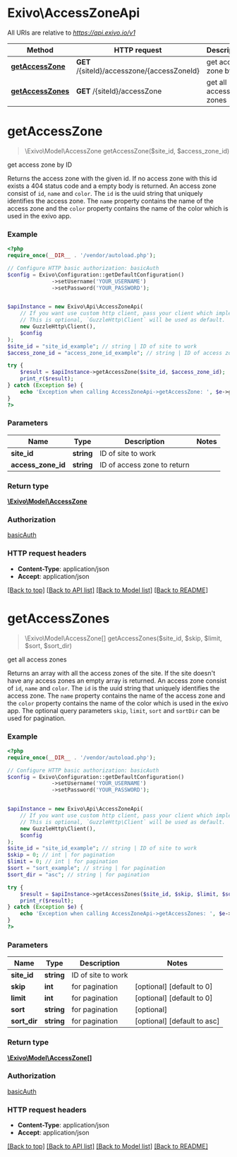 # Exivo\AccessZoneApi

All URIs are relative to *https://api.exivo.io/v1*

Method | HTTP request | Description
------------- | ------------- | -------------
[**getAccessZone**](AccessZoneApi.md#getAccessZone) | **GET** /{siteId}/accesszone/{accessZoneId} | get access zone by ID
[**getAccessZones**](AccessZoneApi.md#getAccessZones) | **GET** /{siteId}/accessZone | get all access zones


# **getAccessZone**
> \Exivo\Model\AccessZone getAccessZone($site_id, $access_zone_id)

get access zone by ID

Returns the access zone with the given id. If no access zone with this id exists a 404 status code and a empty body is returned. An access zone consist of `id`, `name` and `color`. The `id` is the uuid string that uniquely identifies the access zone. The `name` property contains the name of the access zone and the `color` property contains the name of the color which is used in the exivo app.

### Example
```php
<?php
require_once(__DIR__ . '/vendor/autoload.php');

// Configure HTTP basic authorization: basicAuth
$config = Exivo\Configuration::getDefaultConfiguration()
              ->setUsername('YOUR_USERNAME')
              ->setPassword('YOUR_PASSWORD');


$apiInstance = new Exivo\Api\AccessZoneApi(
    // If you want use custom http client, pass your client which implements `GuzzleHttp\ClientInterface`.
    // This is optional, `GuzzleHttp\Client` will be used as default.
    new GuzzleHttp\Client(),
    $config
);
$site_id = "site_id_example"; // string | ID of site to work
$access_zone_id = "access_zone_id_example"; // string | ID of access zone to return

try {
    $result = $apiInstance->getAccessZone($site_id, $access_zone_id);
    print_r($result);
} catch (Exception $e) {
    echo 'Exception when calling AccessZoneApi->getAccessZone: ', $e->getMessage(), PHP_EOL;
}
?>
```

### Parameters

Name | Type | Description  | Notes
------------- | ------------- | ------------- | -------------
 **site_id** | **string**| ID of site to work |
 **access_zone_id** | **string**| ID of access zone to return |

### Return type

[**\Exivo\Model\AccessZone**](../Model/AccessZone.md)

### Authorization

[basicAuth](../../README.md#basicAuth)

### HTTP request headers

 - **Content-Type**: application/json
 - **Accept**: application/json

[[Back to top]](#) [[Back to API list]](../../README.md#documentation-for-api-endpoints) [[Back to Model list]](../../README.md#documentation-for-models) [[Back to README]](../../README.md)

# **getAccessZones**
> \Exivo\Model\AccessZone[] getAccessZones($site_id, $skip, $limit, $sort, $sort_dir)

get all access zones

Returns an array with all the access zones of the site. If the site doesn't have any access zones an empty array is returned. An access zone consist of `id`, `name` and `color`. The `id` is the uuid string that uniquely identifies the access zone. The `name` property contains the name of the access zone and the `color` property contains the name of the color which is used in the exivo app. The optional query parameters `skip`, `limit`, `sort` and `sortDir` can be used for pagination.

### Example
```php
<?php
require_once(__DIR__ . '/vendor/autoload.php');

// Configure HTTP basic authorization: basicAuth
$config = Exivo\Configuration::getDefaultConfiguration()
              ->setUsername('YOUR_USERNAME')
              ->setPassword('YOUR_PASSWORD');


$apiInstance = new Exivo\Api\AccessZoneApi(
    // If you want use custom http client, pass your client which implements `GuzzleHttp\ClientInterface`.
    // This is optional, `GuzzleHttp\Client` will be used as default.
    new GuzzleHttp\Client(),
    $config
);
$site_id = "site_id_example"; // string | ID of site to work
$skip = 0; // int | for pagination
$limit = 0; // int | for pagination
$sort = "sort_example"; // string | for pagination
$sort_dir = "asc"; // string | for pagination

try {
    $result = $apiInstance->getAccessZones($site_id, $skip, $limit, $sort, $sort_dir);
    print_r($result);
} catch (Exception $e) {
    echo 'Exception when calling AccessZoneApi->getAccessZones: ', $e->getMessage(), PHP_EOL;
}
?>
```

### Parameters

Name | Type | Description  | Notes
------------- | ------------- | ------------- | -------------
 **site_id** | **string**| ID of site to work |
 **skip** | **int**| for pagination | [optional] [default to 0]
 **limit** | **int**| for pagination | [optional] [default to 0]
 **sort** | **string**| for pagination | [optional]
 **sort_dir** | **string**| for pagination | [optional] [default to asc]

### Return type

[**\Exivo\Model\AccessZone[]**](../Model/AccessZone.md)

### Authorization

[basicAuth](../../README.md#basicAuth)

### HTTP request headers

 - **Content-Type**: application/json
 - **Accept**: application/json

[[Back to top]](#) [[Back to API list]](../../README.md#documentation-for-api-endpoints) [[Back to Model list]](../../README.md#documentation-for-models) [[Back to README]](../../README.md)


